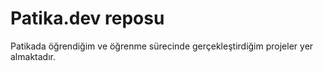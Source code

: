 # Patika.dev reposu

Patikada öğrendiğim ve öğrenme sürecinde gerçekleştirdiğim projeler yer almaktadır.
